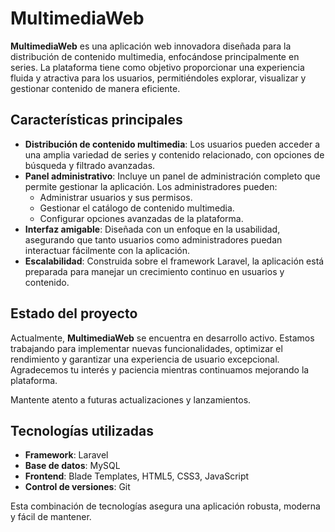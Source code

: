 # MultimediaWeb

**MultimediaWeb** es una aplicación web innovadora diseñada para la distribución de contenido multimedia, enfocándose principalmente en series. La plataforma tiene como objetivo proporcionar una experiencia fluida y atractiva para los usuarios, permitiéndoles explorar, visualizar y gestionar contenido de manera eficiente.

## Características principales

- **Distribución de contenido multimedia**: Los usuarios pueden acceder a una amplia variedad de series y contenido relacionado, con opciones de búsqueda y filtrado avanzadas.
- **Panel administrativo**: Incluye un panel de administración completo que permite gestionar la aplicación. Los administradores pueden:
    - Administrar usuarios y sus permisos.
    - Gestionar el catálogo de contenido multimedia.
    - Configurar opciones avanzadas de la plataforma.
- **Interfaz amigable**: Diseñada con un enfoque en la usabilidad, asegurando que tanto usuarios como administradores puedan interactuar fácilmente con la aplicación.
- **Escalabilidad**: Construida sobre el framework Laravel, la aplicación está preparada para manejar un crecimiento continuo en usuarios y contenido.

## Estado del proyecto

Actualmente, **MultimediaWeb** se encuentra en desarrollo activo. Estamos trabajando para implementar nuevas funcionalidades, optimizar el rendimiento y garantizar una experiencia de usuario excepcional. Agradecemos tu interés y paciencia mientras continuamos mejorando la plataforma.

Mantente atento a futuras actualizaciones y lanzamientos.

## Tecnologías utilizadas

- **Framework**: Laravel
- **Base de datos**: MySQL
- **Frontend**: Blade Templates, HTML5, CSS3, JavaScript
- **Control de versiones**: Git

Esta combinación de tecnologías asegura una aplicación robusta, moderna y fácil de mantener.